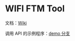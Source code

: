 # WIFI FTM Tool

文档：[Wiki](https://github.com/liang2kl/wifi-ftm/wiki)

调用 API 的示例程序：[demo 分支](https://github.com/liang2kl/wifi-ftm/tree/demo)

